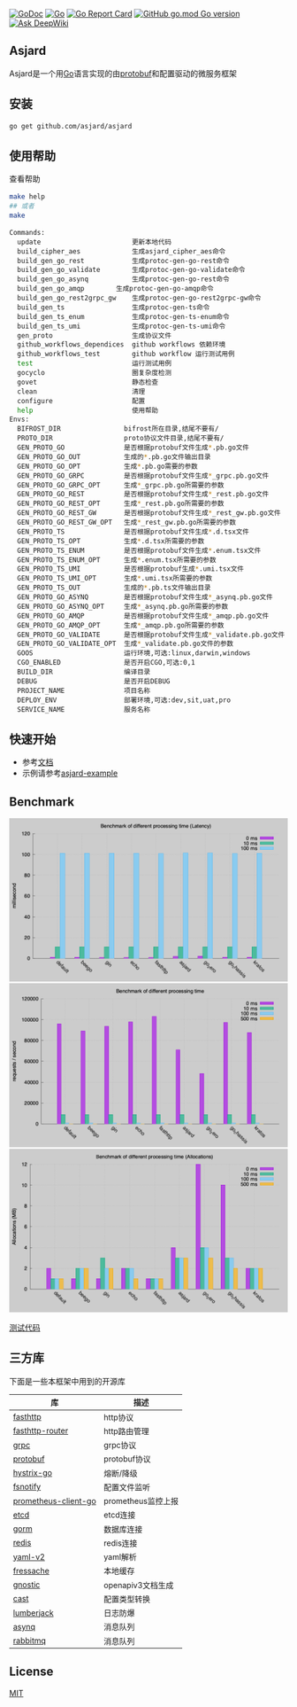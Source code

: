 [![GoDoc](https://godoc.org/github.com/asjard/asjard?status.svg)](https://godoc.org/github.com/asjard/asjard)
[![Go](https://github.com/asjard/asjard/actions/workflows/go.yml/badge.svg)](https://github.com/asjard/asjard/actions/workflows/go.yml)
[![Go Report Card](https://goreportcard.com/badge/github.com/asjard/asjard)](https://goreportcard.com/report/github.com/asjard/asjard)
[![GitHub go.mod Go version](https://img.shields.io/github/go-mod/go-version/asjard/asjard)](https://github.com/asjard/asjard/blob/main/go.mod)
[![Ask DeepWiki](https://deepwiki.com/badge.svg)](https://deepwiki.com/asjard/asjard)

## Asjard

Asjard是一个用[Go](https://go.dev/)语言实现的由[protobuf](https://protobuf.dev/)和配置驱动的微服务框架

## 安装

```bash
go get github.com/asjard/asjard
```

## 使用帮助

查看帮助

```bash
make help
## 或者
make
```

```bash
Commands:
  update                       更新本地代码
  build_cipher_aes             生成asjard_cipher_aes命令
  build_gen_go_rest            生成protoc-gen-go-rest命令
  build_gen_go_validate        生成protoc-gen-go-validate命令
  build_gen_go_asynq           生成protoc-gen-go-rest命令
  build_gen_go_amqp        生成protoc-gen-go-amqp命令
  build_gen_go_rest2grpc_gw    生成protoc-gen-go-rest2grpc-gw命令
  build_gen_ts                 生成protoc-gen-ts命令
  build_gen_ts_enum            生成protoc-gen-ts-enum命令
  build_gen_ts_umi             生成protoc-gen-ts-umi命令
  gen_proto                    生成协议文件
  github_workflows_dependices  github workflows 依赖环境
  github_workflows_test        github workflow 运行测试用例
  test                         运行测试用例
  gocyclo                      圈复杂度检测
  govet                        静态检查
  clean                        清理
  configure                    配置
  help                         使用帮助
Envs:
  BIFROST_DIR                bifrost所在目录,结尾不要有/                   默认: .         当前: ./third_party/bifrost
  PROTO_DIR                  proto协议文件目录,结尾不要有/                  默认: .         当前: .
  GEN_PROTO_GO               是否根据protobuf文件生成*.pb.go文件            默认: true      当前: true
  GEN_PROTO_GO_OUT           生成的*.pb.go文件输出目录                      默认: ./..      当前: ./..
  GEN_PROTO_GO_OPT           生成*.pb.go需要的参数                          默认:           当前:
  GEN_PROTO_GO_GRPC          是否根据protobuf文件生成*_grpc.pb.go文件       默认: true      当前: true
  GEN_PROTO_GO_GRPC_OPT      生成*_grpc.pb.go所需要的参数                   默认:           当前:
  GEN_PROTO_GO_REST          是否根据protobuf文件生成*_rest.pb.go文件       默认: true      当前: true
  GEN_PROTO_GO_REST_OPT      生成*_rest.pb.go所需要的参数                   默认:           当前:
  GEN_PROTO_GO_REST_GW       是否根据protobuf文件生成*_rest_gw.pb.go文件    默认: true      当前: true
  GEN_PROTO_GO_REST_GW_OPT   生成*_rest_gw.pb.go所需要的参数                默认:           当前:
  GEN_PROTO_TS               是否根据protobuf文件生成*.d.tsx文件            默认: false     当前: false
  GEN_PROTO_TS_OPT           生成*.d.tsx所需要的参数                        默认:           当前:
  GEN_PROTO_TS_ENUM          是否根据protobuf文件生成*.enum.tsx文件         默认: false     当前: false
  GEN_PROTO_TS_ENUM_OPT      生成*.enum.tsx所需要的参数                     默认:           当前:
  GEN_PROTO_TS_UMI           是否根据protobuf生成*.umi.tsx文件              默认: fasle     当前: fasle
  GEN_PROTO_TS_UMI_OPT       生成*.umi.tsx所需要的参数                      默认:           当前:
  GEN_PROTO_TS_OUT           生成的*.pb.ts文件输出目录                      默认: ./..      当前: ./..
  GEN_PROTO_GO_ASYNQ         是否根据protobuf文件生成*_asynq.pb.go文件      默认: false     当前: false
  GEN_PROTO_GO_ASYNQ_OPT     生成*_asynq.pb.go所需要的参数                  默认:           当前:
  GEN_PROTO_GO_AMQP          是否根据protobuf文件生成*_amqp.pb.go文件        默认: false     当前: false
  GEN_PROTO_GO_AMQP_OPT      生成*_amqp.pb.go所需要的参数                   默认:           当前:
  GEN_PROTO_GO_VALIDATE      是否根据protobuf文件生成*_validate.pb.go文件    默认: true      当前: true
  GEN_PROTO_GO_VALIDATE_OPT  生成*_validate.pb.go文件的参数                 默认:           当前:
  GOOS                       运行环境,可选:linux,darwin,windows             默认: linux     当前: linux
  CGO_ENABLED                是否开启CGO,可选:0,1                           默认: 0         当前: 0
  BUILD_DIR                  编译目录                                       默认: .         当前: .
  DEBUG                      是否开启DEBUG                                  默认: false     当前: false
  PROJECT_NAME               项目名称                                       默认: bifrost   当前: bifrost
  DEPLOY_ENV                 部署环境,可选:dev,sit,uat,pro                  默认: dev       当前: dev
  SERVICE_NAME               服务名称                                       默认: bifrost   当前: bifrost
```

## 快速开始

- 参考[文档](https://asjard.gitbook.io/docs)
- 示例请参考[asjard-example](https://github.com/asjard/examples)

## Benchmark

![latency](https://raw.githubusercontent.com/asjard/benchmark/main/benchmark_latency.png)
![benchmark](https://raw.githubusercontent.com/asjard/benchmark/main/benchmark.png)
![alloc](https://raw.githubusercontent.com/asjard/benchmark/main/benchmark_alloc.png)

[测试代码](https://github.com/asjard/benchmark)

## 三方库

下面是一些本框架中用到的开源库

| 库                                                                  | 描述               |
| ------------------------------------------------------------------- | ------------------ |
| [fasthttp](https://github.com/valyala/fasthttp)                     | http协议           |
| [fasthttp-router](https://github.com/fasthttp/router)               | http路由管理       |
| [grpc](https://google.golang.org/grpc)                              | grpc协议           |
| [protobuf](https://google.golang.org/protobuf)                      | protobuf协议       |
| [hystrix-go](https://github.com/afex/hystrix-go)                    | 熔断/降级          |
| [fsnotify](https://github.com/fsnotify/fsnotify)                    | 配置文件监听       |
| [prometheus-client-go](https://github.com/prometheus/client_golang) | prometheus监控上报 |
| [etcd](https://go.etcd.io/etcd/client/v3)                           | etcd连接           |
| [gorm](https://gorm.io/gorm)                                        | 数据库连接         |
| [redis](https://github.com/redis/go-redis/v9)                       | redis连接          |
| [yaml-v2](https://gopkg.in/yaml.v2)                                 | yaml解析           |
| [fressache](https://github.com/coocood/freecache)                   | 本地缓存           |
| [gnostic](https://github.com/google/gnostic)                        | openapiv3文档生成  |
| [cast](https://github.com/spf13/cast)                               | 配置类型转换       |
| [lumberjack](gopkg.in/natefinch/lumberjack.v2)                      | 日志防爆           |
| [asynq](github.com/hibiken/asynq)                                   | 消息队列           |
| [rabbitmq](github.com/streadway/amqp)                               | 消息队列           |

## License

[MIT](https://github.com/asjard/asjard?tab=MIT-1-ov-file)
